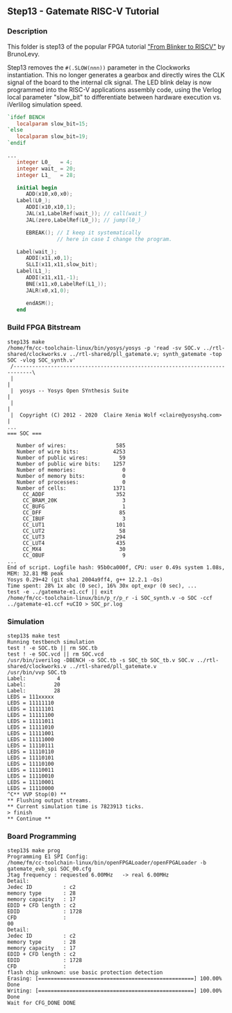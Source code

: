 ## Step13 - Gatemate RISC-V Tutorial

### Description

This folder is step13 of the popular FPGA tutorial ["From Blinker to RISCV"](https://github.com/BrunoLevy/learn-fpga/tree/master/FemtoRV/TUTORIALS/FROM_BLINKER_TO_RISCV) by BrunoLevy.

Step13 removes the ```#(.SLOW(nnn))``` parameter in the Clockworks instantiation. This no longer generates a gearbox and directly wires the CLK signal of the board to the internal clk signal. The LED blink delay is now programmed into the RISC-V applications assembly code, using the Verlog local parameter "slow_bit" to differentiate between hardware execution vs. iVerlilog simulation speed.

```verilog
`ifdef BENCH
   localparam slow_bit=15;
`else
   localparam slow_bit=19;
`endif

...
   integer L0_   = 4;
   integer wait_ = 20;
   integer L1_   = 28;

   initial begin
      ADD(x10,x0,x0);
   Label(L0_);
      ADDI(x10,x10,1);
      JAL(x1,LabelRef(wait_)); // call(wait_)
      JAL(zero,LabelRef(L0_)); // jump(l0_)

      EBREAK(); // I keep it systematically
                // here in case I change the program.

   Label(wait_);
      ADDI(x11,x0,1);
      SLLI(x11,x11,slow_bit);
   Label(L1_);
      ADDI(x11,x11,-1);
      BNE(x11,x0,LabelRef(L1_));
      JALR(x0,x1,0);

      endASM();
   end
```
### Build FPGA Bitstream

```
step13$ make
/home/fm/cc-toolchain-linux/bin/yosys/yosys -p 'read -sv SOC.v ../rtl-shared/clockworks.v ../rtl-shared/pll_gatemate.v; synth_gatemate -top SOC -vlog SOC_synth.v'
 /----------------------------------------------------------------------------\
 |                                                                            |
 |  yosys -- Yosys Open SYnthesis Suite                                       |
 |                                                                            |
 |  Copyright (C) 2012 - 2020  Claire Xenia Wolf <claire@yosyshq.com>         |
...
=== SOC ===

   Number of wires:                585
   Number of wire bits:           4253
   Number of public wires:          59
   Number of public wire bits:    1257
   Number of memories:               0
   Number of memory bits:            0
   Number of processes:              0
   Number of cells:               1371
     CC_ADDF                       352
     CC_BRAM_20K                     3
     CC_BUFG                         1
     CC_DFF                         85
     CC_IBUF                         3
     CC_LUT1                       101
     CC_LUT2                        58
     CC_LUT3                       294
     CC_LUT4                       435
     CC_MX4                         30
     CC_OBUF                         9
...
End of script. Logfile hash: 95b0ca000f, CPU: user 0.49s system 1.08s, MEM: 32.81 MB peak
Yosys 0.29+42 (git sha1 2004a9ff4, g++ 12.2.1 -Os)
Time spent: 28% 1x abc (0 sec), 16% 30x opt_expr (0 sec), ...
test -e ../gatemate-e1.ccf || exit
/home/fm/cc-toolchain-linux/bin/p_r/p_r -i SOC_synth.v -o SOC -ccf ../gatemate-e1.ccf +uCIO > SOC_pr.log
```
### Simulation
```
step13$ make test
Running testbench simulation
test ! -e SOC.tb || rm SOC.tb
test ! -e SOC.vcd || rm SOC.vcd
/usr/bin/iverilog -DBENCH -o SOC.tb -s SOC_tb SOC_tb.v SOC.v ../rtl-shared/clockworks.v ../rtl-shared/pll_gatemate.v
/usr/bin/vvp SOC.tb
Label:          4
Label:         20
Label:         28
LEDS = 111xxxxx
LEDS = 11111110
LEDS = 11111101
LEDS = 11111100
LEDS = 11111011
LEDS = 11111010
LEDS = 11111001
LEDS = 11111000
LEDS = 11110111
LEDS = 11110110
LEDS = 11110101
LEDS = 11110100
LEDS = 11110011
LEDS = 11110010
LEDS = 11110001
LEDS = 11110000
^C** VVP Stop(0) **
** Flushing output streams.
** Current simulation time is 7823913 ticks.
> finish
** Continue **
```

### Board Programming
```
step13$ make prog
Programming E1 SPI Config:
/home/fm/cc-toolchain-linux/bin/openFPGALoader/openFPGALoader -b gatemate_evb_spi SOC_00.cfg
Jtag frequency : requested 6.00MHz   -> real 6.00MHz
Detail:
Jedec ID          : c2
memory type       : 28
memory capacity   : 17
EDID + CFD length : c2
EDID              : 1728
CFD               :
00
Detail:
Jedec ID          : c2
memory type       : 28
memory capacity   : 17
EDID + CFD length : c2
EDID              : 1728
CFD               :
flash chip unknown: use basic protection detection
Erasing: [==================================================] 100.00%
Done
Writing: [==================================================] 100.00%
Done
Wait for CFG_DONE DONE
```